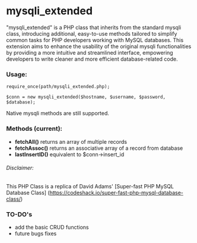 # mysqli_extended

"mysqli_extended" is a PHP class that inherits from the standard mysqli class, introducing additional, easy-to-use methods tailored to simplify common tasks for PHP developers working with MySQL databases. This extension aims to enhance the usability of the original mysqli functionalities by providing a more intuitive and streamlined interface, empowering developers to write cleaner and more efficient database-related code.

### Usage:

```
require_once(path/mysqli_extended.php);

$conn = new mysqli_extended($hostname, $username, $password, $database);
```

Native mysqli methods are still supported.

### Methods (current):

- **fetchAll()** returns an array of multiple records
- **fetchAssoc()** returns an associative array of a record from database
- **lastInsertID()** equivalent to $conn->insert_id

###### Disclaimer:

This PHP Class is a replica of David Adams' [Super-fast PHP MySQL Database Class] (https://codeshack.io/super-fast-php-mysql-database-class/)

### TO-DO's

- add the basic CRUD functions
- future bugs fixes
